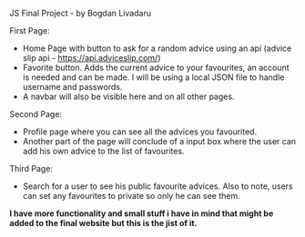 JS Final Project - by Bogdan Livadaru

First Page:
- Home Page with button to ask for a random advice using an api (advice slip api - https://api.adviceslip.com/)
- Favorite button. Adds the current advice to your favourites, an account is needed and can be made. I will be using a local JSON file to handle username and passwords.
- A navbar will also be visible here and on all other pages.

Second Page:
- Profile page where you can see all the advices you favourited.
- Another part of the page will conclude of a input box where the user can add his own advice to the list of favourites.

Third Page:
- Search for a user to see his public favourite advices. Also to note, users can set any favourites to private so only he can see them.

**I have more functionality and small stuff i have in mind that might be added to the final website but this is the jist of it.**